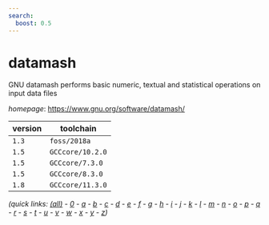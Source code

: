 ```yaml
---
search:
  boost: 0.5
---
```

# datamash

GNU datamash performs basic numeric, textual and statistical operations on input data files

*homepage*: <https://www.gnu.org/software/datamash/>

version | toolchain
--------|----------
``1.3`` | ``foss/2018a``
``1.5`` | ``GCCcore/10.2.0``
``1.5`` | ``GCCcore/7.3.0``
``1.5`` | ``GCCcore/8.3.0``
``1.8`` | ``GCCcore/11.3.0``


*(quick links: [(all)](../index.md) - [0](../0/index.md) - [a](../a/index.md) - [b](../b/index.md) - [c](../c/index.md) - [d](../d/index.md) - [e](../e/index.md) - [f](../f/index.md) - [g](../g/index.md) - [h](../h/index.md) - [i](../i/index.md) - [j](../j/index.md) - [k](../k/index.md) - [l](../l/index.md) - [m](../m/index.md) - [n](../n/index.md) - [o](../o/index.md) - [p](../p/index.md) - [q](../q/index.md) - [r](../r/index.md) - [s](../s/index.md) - [t](../t/index.md) - [u](../u/index.md) - [v](../v/index.md) - [w](../w/index.md) - [x](../x/index.md) - [y](../y/index.md) - [z](../z/index.md))*

